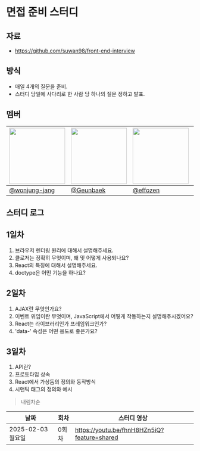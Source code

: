 # 면접 준비 스터디

## 자료

- https://github.com/suwan98/front-end-interview

## 방식

- 매일 4개의 질문을 준비.
- 스터디 당일에 사다리로 한 사람 당 하나의 질문 정하고 발표.

## 멤버

| <img src="https://github.com/wonjung-jang.png" width="150px" /> | <img src="https://github.com/Geunbaek.png" width="150px" /> | <img src="https://github.com/effozen.png" width="150px" /> | <img src="https://github.com/SU-VIN.png" width="150px" /> |
| --------------------------------------------------------------- | ----------------------------------------------------------- | ---------------------------------------------------------- | --------------------------------------------------------- |
| [@wonjung-jang](https://github.com/wonjung-jang)                | [@Geunbaek](https://github.com/Geunbaek)                    | [@effozen](https://github.com/effozen)                     | [@SU-VIN](https://github.com/SU-VIN)                      |

## 스터디 로그

## 1일차

1. 브라우저 렌더링 원리에 대해서 설명해주세요.
2. 클로저는 정확히 무엇이며, 왜 및 어떻게 사용되나요?
3. React의 특징에 대해서 설명해주세요.
4. doctype은 어떤 기능을 하나요?

## 2일차

1. AJAX란 무엇인가요?
2. 이벤트 위임이란 무엇이며, JavaScript에서 어떻게 작동하는지 설명해주시겠어요?
3. React는 라이브러리인가 프레임워크인가?
4. 'data-' 속성은 어떤 용도로 좋은가요?

## 3일차

1. API란?
2. 프로토타입 상속
3. React에서 가상돔의 정의와 동작방식
4. 시맨틱 태그의 정의와 예시

> 내림차순

| 날짜              | 회차  | 스터디 영상                                 |
| ----------------- | ----- | ------------------------------------------- |
| 2025-02-03 월요일 | 0회차 | https://youtu.be/fhnH8HZn5iQ?feature=shared |
